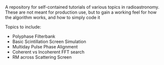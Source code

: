 A repository for self-contained tutorials of various topics in radioastronomy. These are not meant for production use, but to gain a working feel for how the algorithm works, and how to simply code it

Topics to include:
  - Polyphase Filterbank
  - Basic Scintillation Screen Simulation
  - Multiday Pulse Phase Alignment
  - Coherent vs Incoherent FFT search
  - RM across Scattering Screen
